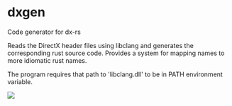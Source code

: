dxgen
=====

Code generator for dx-rs

Reads the DirectX header files using libclang and generates the corresponding rust source code.  Provides a system for mapping names to more idiomatic rust names.

The program requires that path to 'libclang.dll' to be in PATH environment variable.

![](http://i.imgur.com/zLHKwJx.png?1)
